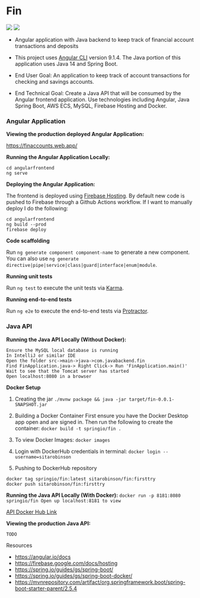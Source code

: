 # Fin

![](https://github.com/pinkdragon1000/Fin/actions/workflows/node.js.yml/badge.svg)
![](https://github.com/pinkdragon1000/Fin/actions/workflows/java.yml/badge.svg)

- Angular application with Java backend to keep track of financial account transactions and deposits
- This project uses [Angular CLI](https://github.com/angular/angular-cli) version 9.1.4. The Java portion of this application uses Java 14 and Spring Boot.

- End User Goal: An application to keep track of account transactions for checking and savings accounts.
- End Technical Goal: Create a Java API that will be consumed by the Angular frontend application. Use technologies including Angular, Java Spring Boot, AWS ECS, MySQL, Firebase Hosting and Docker.

### Angular Application

<b>Viewing the production deployed Angular Application:</b>

https://finaccounts.web.app/

<b>Running the Angular Application Locally:</b>

```
cd angularfrontend
ng serve
```

<b>Deploying the Angular Application:</b>

The frontend is deployed using [Firebase Hosting](https://firebase.google.com/).  By default new code is pushed to Firebase through a Github Actions workflow.  If I want to manually deploy I do the following:

```
cd angularfrontend
ng build --prod
firebase deploy
```

<b> Code scaffolding </b>

Run `ng generate component component-name` to generate a new component. You can also use `ng generate directive|pipe|service|class|guard|interface|enum|module`.

<b> Running unit tests </b>

Run `ng test` to execute the unit tests via [Karma](https://karma-runner.github.io).

<b> Running end-to-end tests </b>

Run `ng e2e` to execute the end-to-end tests via [Protractor](http://www.protractortest.org/).

### Java API

<b>Running the Java API Locally (Without Docker):</b>

```
Ensure the MySQL local database is running
In IntelliJ or similar IDE
Open the folder src->main->java->com.javabackend.fin
Find FinApplication.java-> Right Click-> Run 'FinApplication.main()'
Wait to see that the Tomcat server has started
Open localhost:8080 in a browser
```

<b>Docker Setup</b>

1. Creating the jar
   `./mvnw package && java -jar target/fin-0.0.1-SNAPSHOT.jar`

2. Building a Docker Container
   First ensure you have the Docker Desktop app open and are signed in. Then run the following to create the container:
   `docker build -t springio/fin .`

3. To view Docker Images: `docker images`

4. Login with DockerHub credentials in terminal:
   `docker login --username=sitarobinson`

5. Pushing to DockerHub repository

```
docker tag springio/fin:latest sitarobinson/fin:firsttry
docker push sitarobinson/fin:firsttry
```

<b>Running the Java API Locally (With Docker):</b>
`docker run -p 8181:8080 springio/fin Open up localhost:8181 to view`

[API Docker Hub Link](https://hub.docker.com/repository/docker/sitarobinson/fin)

<b>Viewing the production Java API:</b>

```
TODO
```

Resources

- https://angular.io/docs
- https://firebase.google.com/docs/hosting
- https://spring.io/guides/gs/spring-boot/
- https://spring.io/guides/gs/spring-boot-docker/
- https://mvnrepository.com/artifact/org.springframework.boot/spring-boot-starter-parent/2.5.4
